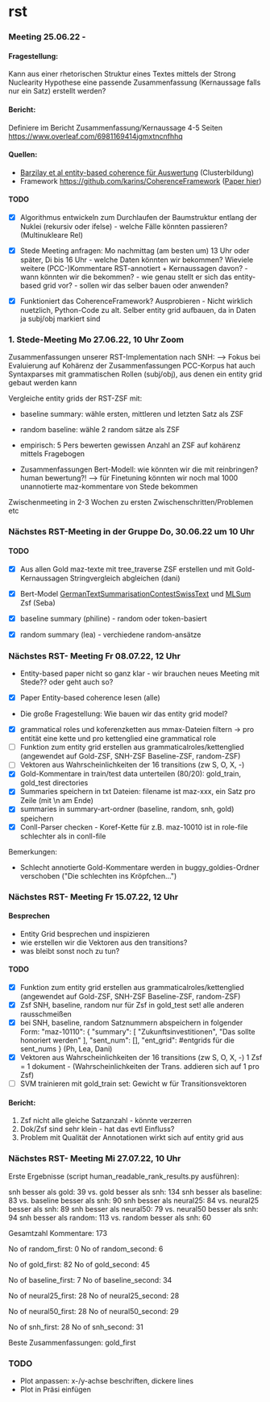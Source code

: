 # rst

### Meeting 25.06.22 - 

#### Fragestellung:
Kann aus einer rhetorischen Struktur eines Textes mittels der Strong Nuclearity Hypothese eine passende Zusammenfassung (Kernaussage falls nur ein Satz) erstellt werden?

#### Bericht:
Definiere im Bericht Zusammenfassung/Kernaussage
4-5 Seiten
https://www.overleaf.com/6981169414jgmxtncnfhhq
#### Quellen:
- [Barzilay et al entity-based coherence für Auswertung](https://aclanthology.org/J08-1001.pdf) (Clusterbildung) 
- Framework https://github.com/karins/CoherenceFramework  ([Paper hier](https://aclanthology.org/L16-1649/))

#### TODO
- [x] Algorithmus entwickeln zum Durchlaufen der Baumstruktur entlang der Nuklei (rekursiv oder ifelse) - welche Fälle könnten passieren? (Multinukleare Rel)
- [x] Stede Meeting anfragen: Mo nachmittag (am besten um) 13 Uhr oder später, Di bis 16 Uhr
        - welche Daten könnten wir bekommen? Wieviele weitere (PCC-)Kommentare RST-annotiert + Kernaussagen davon?
        - wann könnten wir die bekommen?
        - wie genau stellt er sich das entity-based grid vor? - sollen wir das selber bauen oder  anwenden?
- [x] Funktioniert das CoherenceFramework? Ausprobieren
        - Nicht wirklich nuetzlich, Python-Code zu alt. Selber entity grid aufbauen, da in Daten ja subj/obj markiert sind 


### 1. Stede-Meeting Mo 27.06.22, 10 Uhr Zoom

Zusammenfassungen unserer RST-Implementation nach SNH:
--> Fokus bei Evaluierung auf Kohärenz der Zusammenfassungen
PCC-Korpus hat auch Syntaxparses mit grammatischen Rollen (subj/obj), aus denen ein entity grid gebaut werden kann

Vergleiche entity grids der RST-ZSF mit:
- baseline summary: wähle ersten, mittleren und letzten Satz als ZSF
- random baseline: wähle 2 random sätze als ZSF
- empirisch: 5 Pers bewerten gewissen Anzahl an ZSF auf kohärenz mittels Fragebogen

- Zusammenfassungen Bert-Modell: wie könnten wir die mit reinbringen? human bewertung?!
--> für Finetuning könnten wir noch mal 1000 unannotierte maz-kommentare von Stede bekommen


Zwischenmeeting in 2-3 Wochen zu ersten Zwischenschritten/Problemen etc

### Nächstes RST-Meeting in der Gruppe Do, 30.06.22 um 10 Uhr
#### TODO


- [x] Aus allen Gold maz-texte mit tree_traverse ZSF erstellen und mit Gold-Kernaussagen Stringvergleich abgleichen (dani)
- [x] Bert-Model [GermanTextSummarisationContestSwissText](https://www.swisstext.org/2019/shared-task/german-text-summarization-challenge.html) und [MLSum](https://github.com/ThomasScialom/MLSUM) Zsf (Seba)
- [x] baseline summary (philine) - random oder token-basiert
- [x] random summary (lea) - verchiedene random-ansätze


### Nächstes RST- Meeting Fr 08.07.22, 12 Uhr
- Entity-based paper nicht so ganz klar - wir brauchen neues Meeting mit Stede?? oder geht auch so?

- [x] Paper Entity-based coherence lesen (alle)
- Die große Fragestellung: Wie bauen wir das entity grid model?
- [x] grammatical roles und koferenzketten aus mmax-Dateien filtern 
        -> pro entität eine kette und pro kettenglied eine grammatical role
- [ ] Funktion zum entity grid erstellen aus grammaticalroles/kettenglied (angewendet auf Gold-ZSF, SNH-ZSF Baseline-ZSF, random-ZSF)
- [ ] Vektoren aus Wahrscheinlichkeiten der 16 transitions (zw S, O, X, -)
- [x] Gold-Kommentare in train/test data unterteilen (80/20): gold_train, gold_test directories
- [x] Summaries speichern in txt Dateien: filename ist maz-xxx, ein Satz pro Zeile (mit \n am Ende)
- [x] summaries in summary-art-ordner (baseline, random, snh, gold) speichern
- [x] Conll-Parser checken - Koref-Kette für z.B. maz-10010 ist in role-file schlechter als in conll-file

Bemerkungen:
- Schlecht annotierte Gold-Kommentare werden in buggy_goldies-Ordner verschoben ("Die schlechten ins Kröpfchen...")


### Nächstes RST- Meeting Fr 15.07.22, 12 Uhr

#### Besprechen
- Entity Grid besprechen und inspizieren
- wie erstellen wir die Vektoren aus den transitions?
- was bleibt sonst noch zu tun?

#### TODO
- [x] Funktion zum entity grid erstellen aus grammaticalroles/kettenglied (angewendet auf Gold-ZSF, SNH-ZSF Baseline-ZSF, random-ZSF)
- [x] Zsf SNH, baseline, random nur für Zsf in gold_test set! alle anderen rausschmeißen
- [x] bei SNH, baseline, random Satznummern abspeichern in folgender Form:
        "maz-10110": {
        "summary": [
        "Zukunftsinvestitionen",
        "Das sollte honoriert werden"
        ],
        "sent_num": [],
        "ent_grid": #entgrids für die sent_nums
        } (Ph, Lea, Dani)
- [x] Vektoren aus Wahrscheinlichkeiten der 16 transitions (zw S, O, X, -) 
        1 Zsf = 1 dokument - (Wahrscheinlichkeiten der Trans. addieren sich auf 1 pro Zsf)
- [ ] SVM trainieren mit gold_train set: Gewicht w für Transitionsvektoren

#### Bericht: 
1. Zsf nicht alle gleiche Satzanzahl - könnte verzerren
2. Dok/Zsf sind sehr klein - hat das evtl Einfluss?
3. Problem mit Qualität der Annotationen wirkt sich auf entity grid aus



### Nächstes RST- Meeting Mi 27.07.22, 10 Uhr
Erste Ergebnisse (script human_readable_rank_results.py ausführen):

snh besser als gold: 39 vs. gold besser als snh: 134
snh besser als baseline: 83 vs. baseline besser als snh: 90
snh besser als neural25: 84 vs. neural25 besser als snh: 89
snh besser als neural50: 79 vs. neural50 besser als snh: 94
snh besser als random: 113 vs. random besser als snh: 60

Gesamtzahl Kommentare: 173

No of random_first: 0
No of random_second: 6

No of gold_first: 82
No of gold_second: 45

No of baseline_first: 7
No of baseline_second: 34

No of neural25_first: 28
No of neural25_second: 28

No of neural50_first: 28
No of neural50_second: 29

No of snh_first: 28
No of snh_second: 31

Beste Zusammenfassungen: gold_first



### TODO
- Plot anpassen: x-/y-achse beschriften, dickere lines
- Plot in Präsi einfügen
